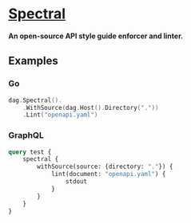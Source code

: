# [Spectral](https://stoplight.io/open-source/spectral)

**An open-source API style guide enforcer and linter.**

## Examples

### Go

```go
dag.Spectral().
    .WithSource(dag.Host().Directory("."))
    .Lint("openapi.yaml")
```

### GraphQL

```graphql
query test {
    spectral {
        withSource(source: {directory: "."}) {
            lint(document: "openapi.yaml") {
                stdout
            }
        }
    }
}
```
